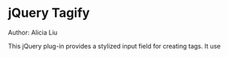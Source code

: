 jQuery Tagify
=============
Author: Alicia Liu

This jQuery plug-in provides a stylized input field for creating tags. It use